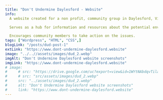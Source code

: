 ```yaml
---
title: "Don't Undermine Daylesford - Website"
info:
  A website created for a non profit, community group in Daylesford, Victoria, Australia.

  Serves as a hub for information and resources about the potential environmental and social impacts of mining in the area.

  Encourages community members to take action on the issues.
tags: ["Wordpress", "HTML", "CSS",]
blogLink: "/posts/dud-post-1"
extLink: "https://www.dont-undermine-daylesford.website"
image: "../..//assets/images/dud_2.webp"
imgAlt: "Don't Undermine Daylesford website screenshots"
imgLink: "https://www.dont-undermine-daylesford.website"
# image:
#     # src: "https://drive.google.com/uc?export=view&id=1WYtNAbdqvTilaUQYyrT-QjGb5LVIRwr-"
#     # src: "src/assets/images/dud_2.webp"
#     src: "../assets/images/dud_2.webp"
#     alt: "Don't Undermine Daylesford website screenshots"
#     link: "https://www.dont-undermine-daylesford.website"
---
```

